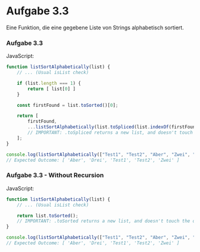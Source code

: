 # Aufgabe 3.3
Eine Funktion, die eine gegebene Liste von Strings alphabetisch sortiert.

### Aufgabe 3.3
JavaScript:
```js
function listSortAlphabetically(list) {
    // ... (Usual isList check)

    if (list.length === 1) {
        return [ list[0] ]
    }

    const firstFound = list.toSorted()[0];

    return [
        firstFound,
        ...listSortAlphabetically(list.toSpliced(list.indexOf(firstFound), 1))
        // IMPORTANT: .toSpliced returns a new list, and doesn't touch the old one
    ];
}

console.log(listSortAlphabetically(["Test1", "Test2", "Aber", "Zwei", "Drei"]));
// Expected Outcome: [ 'Aber', 'Drei', 'Test1', 'Test2', 'Zwei' ]
```

### Aufgabe 3.3 - Without Recursion
JavaScript:
```js
function listSortAlphabetically(list) {
    // ... (Usual isList check)

    return list.toSorted();
    // IMPORTANT: .toSorted returns a new list, and doesn't touch the old one
}

console.log(listSortAlphabetically(["Test1", "Test2", "Aber", "Zwei", "Drei"]));
// Expected Outcome: [ 'Aber', 'Drei', 'Test1', 'Test2', 'Zwei' ]
```

